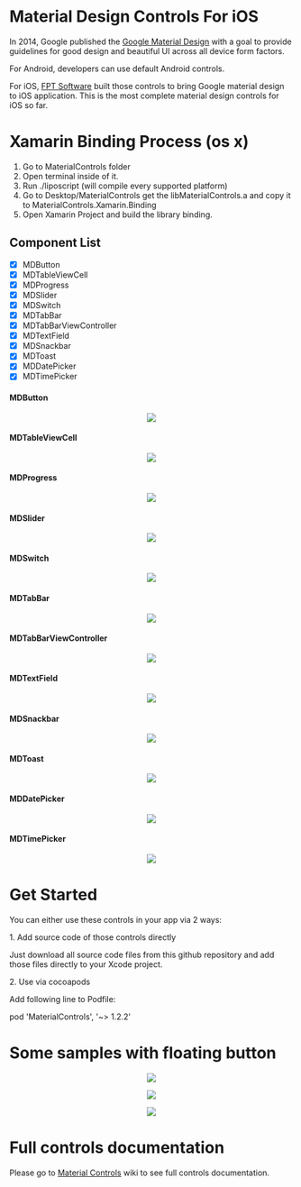 # Material Design Controls For iOS

In 2014, Google published the [Google Material Design](http://www.google.com/design/spec/material-design/introduction.html) with a goal to provide guidelines for good design and beautiful UI across all device form factors.

For Android, developers can use default Android controls.

For iOS, [FPT Software](http://www.fpt-software.com/) built those controls to bring Google material design to iOS application. This is the most complete material design controls for iOS so far.

# Xamarin Binding Process (os x)

1. Go to MaterialControls folder
2. Open terminal inside of it.
3. Run ./liposcript (will compile every supported platform)
4. Go to Desktop/MaterialControls get the libMaterialControls.a and copy it to MaterialControls.Xamarin.Binding
5. Open Xamarin Project and build the library binding.

Component List
-----
- [x] MDButton
- [x] MDTableViewCell
- [x] MDProgress
- [x] MDSlider
- [x] MDSwitch
- [x] MDTabBar
- [x] MDTabBarViewController
- [x] MDTextField
- [x] MDSnackbar
- [x] MDToast
- [x] MDDatePicker
- [x] MDTimePicker

#### MDButton
<p align="center">
<img style="-webkit-user-select: none;" src="https://dl.dropboxusercontent.com/u/80802400/MaterialDesign/MDButton.gif">
</p>

#### MDTableViewCell
<p align="center">
<img style="-webkit-user-select: none;" src="https://dl.dropboxusercontent.com/u/80802400/MaterialDesign/MDTableViewCell.gif">
</p>

#### MDProgress
<p align="center">
<img style="-webkit-user-select: none;" src="https://dl.dropboxusercontent.com/u/80802400/MaterialDesign/MDProgress.gif">
</p>

#### MDSlider
<p align="center">
<img style="-webkit-user-select: none;" src="https://dl.dropboxusercontent.com/u/80802400/MaterialDesign/MDSlider.gif">
</p>

#### MDSwitch
<p align="center">
<img style="-webkit-user-select: none;" src="https://dl.dropboxusercontent.com/u/80802400/MaterialDesign/MDSwitch.gif">
</p>

#### MDTabBar
<p align="center">
<img style="-webkit-user-select: none;" src="https://dl.dropboxusercontent.com/u/80802400/MaterialDesign/MDTabBar.gif">
</p>

#### MDTabBarViewController
<p align="center">
<img style="-webkit-user-select: none;" src="https://dl.dropboxusercontent.com/u/80802400/MaterialDesign/MDTabBarViewController.gif">
</p>

#### MDTextField
<p align="center">
<img style="-webkit-user-select: none;" src="https://dl.dropboxusercontent.com/u/80802400/MaterialDesign/MDTextField_v2.gif">
</p>

#### MDSnackbar
<p align="center">
<img style="-webkit-user-select: none;" src="https://dl.dropboxusercontent.com/u/80802400/MaterialDesign/MDSnackbar.gif">
</p>

#### MDToast
<p align="center">
<img style="-webkit-user-select: none;" src="https://dl.dropboxusercontent.com/u/80802400/MaterialDesign/MDToast.gif">
</p>

#### MDDatePicker
<p align="center">
<img style="-webkit-user-select: none;" src="https://dl.dropboxusercontent.com/u/80802400/MaterialDesign/MDDatePicker.gif">
</p>

#### MDTimePicker
<p align="center">
<img style="-webkit-user-select: none;" src="https://dl.dropboxusercontent.com/u/80802400/MaterialDesign/MDTimePicker.gif">
</p>


# Get Started
You can either use these controls in your app via 2 ways:
<p>1. Add source code of those controls directly</p>
<p>   Just download all source code files from this github repository and add those files directly to your Xcode project.</p>

<p>2. Use via cocoapods</p>
<p>   Add following line to Podfile:</p>
<p>     pod 'MaterialControls', '~> 1.2.2'</p>

# Some samples with floating button
<p align="center">
<img style="-webkit-user-select: none;" src="https://dl.dropboxusercontent.com/u/80802400/MaterialDesign/MDSamples_Flinging.gif">
</p>
<p align="center">
<img style="-webkit-user-select: none;" src="https://dl.dropboxusercontent.com/u/80802400/MaterialDesign/MDSamples_Sheet.gif">
</p>
<p align="center">
<img style="-webkit-user-select: none;" src="https://dl.dropboxusercontent.com/u/80802400/MaterialDesign/MDSamples_Toolbar.gif">
</p>

# Full controls documentation
Please go to [Material Controls](https://github.com/fpt-software/Material-Controls-For-iOS/wiki) wiki to see full controls documentation.
